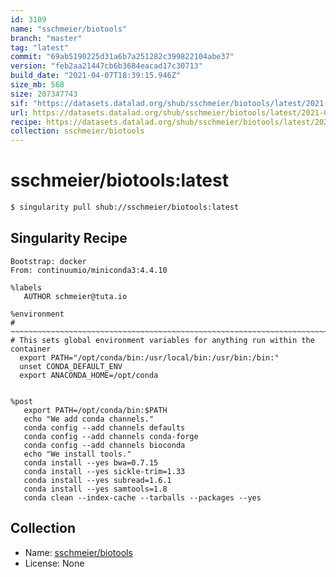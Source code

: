 ```yaml
---
id: 3109
name: "sschmeier/biotools"
branch: "master"
tag: "latest"
commit: "69ab5190225d31a6b7a251282c399822104abe37"
version: "feb2aa21447cb6b3684eacad17c30713"
build_date: "2021-04-07T18:39:15.946Z"
size_mb: 568
size: 207347743
sif: "https://datasets.datalad.org/shub/sschmeier/biotools/latest/2021-04-07-69ab5190-feb2aa21/feb2aa21447cb6b3684eacad17c30713.simg"
url: https://datasets.datalad.org/shub/sschmeier/biotools/latest/2021-04-07-69ab5190-feb2aa21/
recipe: https://datasets.datalad.org/shub/sschmeier/biotools/latest/2021-04-07-69ab5190-feb2aa21/Singularity
collection: sschmeier/biotools
---
```


# sschmeier/biotools:latest

```bash
$ singularity pull shub://sschmeier/biotools:latest
```

## Singularity Recipe

```singularity
Bootstrap: docker
From: continuumio/miniconda3:4.4.10

%labels
   AUTHOR schmeier@tuta.io

%environment
# ~~~~~~~~~~~~~~~~~~~~~~~~~~~~~~~~~~~~~~~~~~~~~~~~~~~~~~~~~~~~~~~~~~~~~~~~~~~~~
# This sets global environment variables for anything run within the container
  export PATH="/opt/conda/bin:/usr/local/bin:/usr/bin:/bin:"
  unset CONDA_DEFAULT_ENV
  export ANACONDA_HOME=/opt/conda


%post
   export PATH=/opt/conda/bin:$PATH
   echo "We add conda channels."
   conda config --add channels defaults
   conda config --add channels conda-forge
   conda config --add channels bioconda
   echo "We install tools."
   conda install --yes bwa=0.7.15
   conda install --yes sickle-trim=1.33
   conda install --yes subread=1.6.1
   conda install --yes samtools=1.8
   conda clean --index-cache --tarballs --packages --yes
```

## Collection

 - Name: [sschmeier/biotools](https://github.com/sschmeier/biotools)
 - License: None

